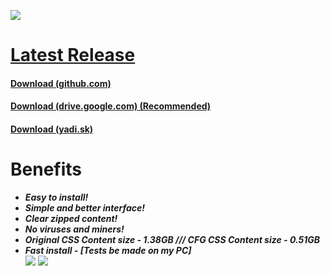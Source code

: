 ![](https://i.imgur.com/nAP3We3.png)
# [Latest Release](https://github.com/AlphaS-code/css/releases/latest)
#### [Download (github.com)](https://github.com/AlphaS-code/css/releases/download/1.2/cssforgm1.2.exe)
#### [Download (drive.google.com) (Recommended)](https://drive.google.com/file/d/16SO1YveFr-0YzAEgp_mgupEFzaxFJxwF/view?usp=sharing)
#### [Download (yadi.sk)](https://yadi.sk/d/7vJaRYjI2Bmckg)
# Benefits
   - ***Easy to install!***
   - ***Simple and better interface!***
   - ***Clear zipped content!***
   - ***No viruses and miners!***
   - ***Original CSS Content size - 1.38GB /// CFG CSS Content size - 0.51GB***
   - ***Fast install - [Tests be made on my PC]***                                                              
 ![](https://i.imgur.com/s0npqf8.png)
 ![](https://i.imgur.com/PM3BNAz.png)
